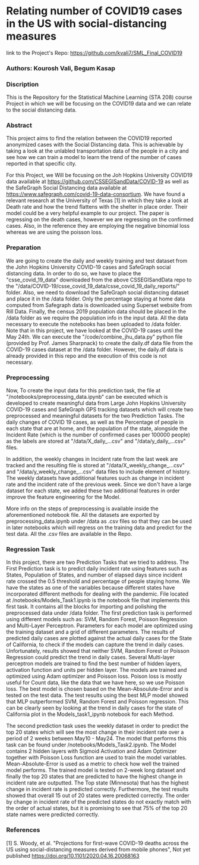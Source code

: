 # Relating number of COVID19 cases in the US with social-distancing measures

link to the Project's Repo:
https://github.com/kvali7/SML_Final_COVID19

### Authors: Kourosh Vali, Begum Kasap

### Discription

This is the Repository for the Statistical Machine Learning (STA 208) course Project in which we will be focusing on the COVID19 data and we can relate to the social distancing data.

### Abstract

This project aims to find the relation between the COVID19 reported anonymized cases with the Social Distancing data. This is achievable by taking a look at the unlabled transportation data of the people in a city and see how we can train a model to learn the trend of the number of cases reported in that specific city. 

For this Project, we Will be focusing on the Joh Hopkins University COVID19 data available at https://github.com/CSSEGISandData/COVID-19 as well as the SafeGraph Social Distancing data available at https://www.safegraph.com/covid-19-data-consortium. We have found a relevant research at the University of Texas [1] in which they take a look at Death rate and how the trend flattens with the shelter in place order. Their model could be a very helpful example to our project. The paper is regressing on the death cases, however we are regressing on the confirmed cases. Also, in the reference they are employing the negative binomial loss whereas we are using the poisson loss.

### Preparation

 We are going to create the daily and weekly training and test dataset from the John Hopkins University COVID-19 cases and SafeGraph social distancing data. In order to do so, we have to place the "csse_covid_19_data" downloaded from the above CSSEGISandData repo to the "/data/COVID-19/csse_covid_19_data/csse_covid_19_daily_reports/" folder. Also, we need to download the SafeGraph social distancing dataset and place it in the /data folder. Only the percentage staying at home data computed from Safegraph data is downloaded using Superset website from Rill Data. Finally, the census 2019 population data should be placed in the /data folder as we require the population info in the input data. All the data necessary to execute the notebooks has been uploaded to /data folder. Note that in this project, we have looked at the COVID-19 cases until the May 24th. We can execute the "/code/combine_jhu_data.py" python file (provided by Prof. James Sharpnack) to create the daily.df data file from the COVID-19 cases dataset at the /data folder. However, the daily.df data is already provided in this repo and the execution of this code is not necessary. 

### Preprocessing 

Now, To create the input data for this prediction task, the file at "/notebooks/preprocessing_data.ipynb" can be executed which is developed to create meaningful data from Large John Hopkins University COVID-19 cases and SafeGraph GPS tracking datasets which will create two preprocessed and meaningful datasets for the two Prediction Tasks. The daily changes of COVID 19 cases, as well as the Percentage of people in each state that are at home, and the population of the state, alongside the Incident Rate (which is the number of confirmed cases per 100000 people) as the labels are stored at "/data/X_daily_...csv" and "/data/y_daily_...csv" files. 

In addition, the weekly changes in Incident rate from the last week are tracked and the resulting file is stored at "/data/X_weekly_change_...csv" and "/data/y_weekly_change_...csv" data files to include element of history. The weekly datasets have additional features such as change in incident rate and the incident rate of the previous week. Since we don't have a large dataset for each state, we added these two additional features in order improve the feature engineering for the Model.

More info on the steps of preprocessing is available inside the aforementioned notebook file. All the datasets are exported by preprocessing_data.ipynb under /data as .csv files so that they can be used in later notebooks which will regress on the training data and predict for the test data. All the .csv files are available in the Repo. 

### Regression Task

In this project, there are two Prediction Tasks that we tried to address. The First Prediction task is to predict daily incident rate using features such as States, Population of States, and number of elapsed days since incident rate crossed the 0.5 threshold and percentage of people staying home. We have the states as one of the variables because different states have incorporated different methods for dealing with the pandemic. File located at /notebooks/Models_Task1.ipynb is the notebook file that implements this first task. It contains all the blocks for importing and polishing the preprocessed data under /data folder. The first prediction task is performed using different models such as: SVM, Random Forest, Poisson Regression and Multi-Layer Perceptron. Parameters for each model are optimized using the training dataset and a grid of different parameters. The results of predicted daily cases are plotted against the actual daily cases for the State of California, to check if the models can capture the trend in daily cases. Unfortunately, results showed that neither SVM, Random Forest or Poisson Regression could predict the trend in daily cases. Several Multi-layer perceptron models are trained to find the best number of hidden layers, activation function and units per hidden layer. The models are trained and optimized using Adam optimizer and Poisson loss. Poison loss is mostly useful for Count data, like the data that we have here, so we use Poisson loss. The best model is chosen based on the Mean-Absoulute-Error and is tested on the test data. The test results using the best MLP model showed that MLP outperformed SVM, Random Forest and Poisson regression. This can be clearly seen by looking at the trend in daily cases for the state of California plot in the Models_task1_ipynb notebook for each Method.

The second prediction task uses the weekly dataset in order to predict the top 20 states which will see the most change in their incident rate over a period of 2 weeks between May10 - May24. The model that performs this task can be found under /notebooks/Models_Task2.ipynb. The Model contains 2 hidden layers with Sigmoid Activation and Adam Optimizer together with  Poisson Loss function are used to train the model variables. Mean-Absolute-Error is used as a metric to check how well the trained model performs. The trained model is tested on 2-week long dataset and finally the top 20 states that are predicted to have the highest change in incident rate are outputted. The Top state (Minnesota) that has the highest change in incident rate is predicted correctly. Furthermore, the test results showed that overall 15 out of 20 states were predicted correctly. The order by change in incident rate of the predicted states do not exactly match with the order of actual states, but it is promising to see that 75% of the top 20 state names were predicted correctly. 



### References
[1] S. Woody, et al. "Projections for first-wave COVID-19 deaths across the US using social-distancing measures derived from mobile phones", Not yet published https://doi.org/10.1101/2020.04.16.20068163
